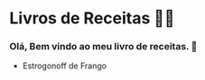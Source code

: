 # Livros de Receitas :man_cook:

### Olá, Bem vindo ao meu livro de receitas. :wave:

- Estrogonoff de Frango

  

